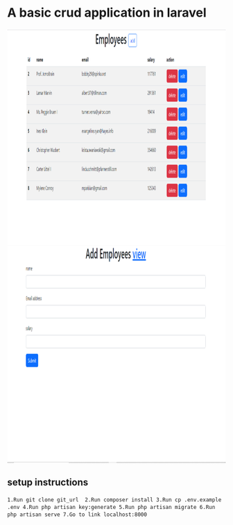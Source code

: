 # A basic crud application in laravel

<div align="center">

 
<img src="/readme_images/add.png" width="800" height="500"> 
<img src="/readme_images/create.png" width="800" height="500">



</div>

## setup instructions

`1.Run git clone git_url 
2.Run composer install
3.Run cp .env.example .env
4.Run php artisan key:generate
5.Run php artisan migrate
6.Run php artisan serve
7.Go to link localhost:8000
`